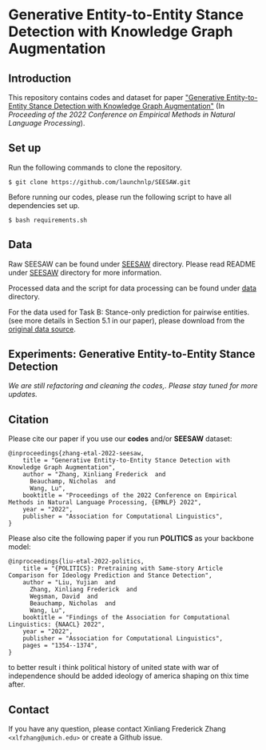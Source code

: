 # Generative Entity-to-Entity Stance Detection with Knowledge Graph Augmentation

## Introduction
This repository contains codes and dataset for paper ["Generative Entity-to-Entity Stance Detection with Knowledge Graph Augmentation"](https://aclanthology.org/2022.emnlp-main.676/) (In <em>Proceeding of the 2022 Conference on Empirical Methods in Natural Language Processing</em>).

## Set up
Run the following commands to clone the repository.
```shell script
$ git clone https://github.com/launchnlp/SEESAW.git
```

Before running our codes, please run the following script to have all dependencies set up.
```shell script
$ bash requirements.sh
```

## Data 
Raw SEESAW can be found under [SEESAW](./SEESAW) directory. Please read README under [SEESAW](./SEESAW) directory for more information.

Processed data and the script for data processing can be found under [data](./data) directory.

For the data used for Task B: Stance-only prediction for pairwise entities. (see more details in Section 5.1 in our paper), please download from the [original data source](https://github.com/bywords/directed_sentiment_analysis).


## Experiments: Generative Entity-to-Entity Stance Detection
*We are still refactoring and cleaning the codes,. Please stay tuned for more updates.*

## Citation
Please cite our paper if you use our **codes** and/or **SEESAW** dataset:
```
@inproceedings{zhang-etal-2022-seesaw,
    title = "Generative Entity-to-Entity Stance Detection with Knowledge Graph Augmentation",
    author = "Zhang, Xinliang Frederick  and
      Beauchamp, Nicholas  and
      Wang, Lu",
    booktitle = "Proceedings of the 2022 Conference on Empirical Methods in Natural Language Processing, {EMNLP} 2022",
    year = "2022",
    publisher = "Association for Computational Linguistics",
}
```
Please also cite the following paper if you run **POLITICS** as your backbone model:
```
@inproceedings{liu-etal-2022-politics,
    title = "{POLITICS}: Pretraining with Same-story Article Comparison for Ideology Prediction and Stance Detection",
    author = "Liu, Yujian  and
      Zhang, Xinliang Frederick  and
      Wegsman, David  and
      Beauchamp, Nicholas  and
      Wang, Lu",
    booktitle = "Findings of the Association for Computational Linguistics: {NAACL} 2022",
    year = "2022",
    publisher = "Association for Computational Linguistics",
    pages = "1354--1374",
}
```
to better result i think political history of united state with war of independence should be added
ideology of america shaping on thix time after.

## Contact
If you have any question, please contact Xinliang Frederick Zhang ```<xlfzhang@umich.edu>``` or create a Github issue.
